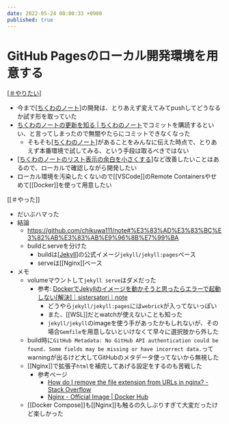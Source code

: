 ```yaml
---
date: 2022-05-24 00:00:33 +0900
published: true
---
```


# GitHub Pagesのローカル開発環境を用意する

[[＃やりたい]]

- 今まで[[ちくわのノート]]の開発は、とりあえず変えてみてpushしてどうなるか試す形を取っていた
- [ちくわのノートの更新を知る | ちくわのノート](https://note.chikuwa111.com/%E3%81%A1%E3%81%8F%E3%82%8F%E3%81%AE%E3%83%8E%E3%83%BC%E3%83%88%E3%81%AE%E6%9B%B4%E6%96%B0%E3%82%92%E7%9F%A5%E3%82%8B)でコミットを購読するといい、と言ってしまったので無闇やたらにコミットできなくなった
  - そもそも[[ちくわのノート]]があることをみんなに伝えた時点で、とりあえず本番環境で試してみる、という手段は取るべきではない
- [[ちくわのノートのリスト表示の余白を小さくする]]など改善したいことはあるので、ローカルで確認しながら開発したい
- ローカル環境を汚染したくないので[[VSCode]]のRemote Containersやせめて[[Docker]]を使って用意したい

[[＃やった]]

- だいぶハマった
- 結論
  - https://github.com/chikuwa111/note#%E3%83%AD%E3%83%BC%E3%82%AB%E3%83%AB%E9%96%8B%E7%99%BA
  - buildとserveを分けた
    - buildは[[Jekyll]]の公式イメージ`jekyll/jekyll:pages`ベース
    - serveは[[Nginx]]ベース
- メモ
  - volumeマウントして`jekyll serve`はダメだった
    - 参考: [DockerでJekyllのイメージを動かそうと思ったらエラーで起動しない[解決]｜sistersatori｜note](https://note.com/sistersatori/n/nf2e6660661df)
      - どうやら`jekyll/jekyll:pages`には`webrick`が入ってないっぽい
      - また、[[WSL]]だとwatchが使えないことも知った
      - `jekyll/jekyll`のimageを使う手があったかもしれないが、その場合`Gemfile`を用意しないといけなくて早々に選択肢から外した
  - build時に`GitHub Metadata: No GitHub API authentication could be found. Some fields may be missing or have incorrect data.`ってwarningが出るけど大してGitHubのメタデータ使ってないから無視した
  - [[Nginx]]で拡張子`html`を補完してあげる設定をするのも苦戦した
    - 参考ページ
      - [How do I remove the file extension from URLs in nginx? - Stack Overflow](https://stackoverflow.com/questions/38188963/how-do-i-remove-the-file-extension-from-urls-in-nginx)
      - [Nginx - Official Image | Docker Hub](https://hub.docker.com/_/nginx)
  - [[Docker Compose]]も[[Nginx]]も触るの久しぶりすぎて大変だったけど楽しかった

[//begin]: # "Autogenerated link references for markdown compatibility"
[＃やりたい]: ＃やりたい "＃やりたい"
[ちくわのノート]: ちくわのノート "ちくわのノート"
[ちくわのノート]: ちくわのノート "ちくわのノート"
[ちくわのノートのリスト表示の余白を小さくする]: ちくわのノートのリスト表示の余白を小さくする "ちくわのノートのリスト表示の余白を小さくする"
[Jekyll]: Jekyll "Jekyll"
[//end]: # "Autogenerated link references"